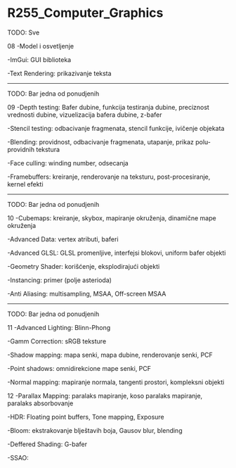 # R255_Computer_Graphics

TODO: Sve

08
-Model i osvetljenje

-ImGui: GUI biblioteka

-Text Rendering: prikazivanje teksta

__________________________________________________________________________________________________________________________________
TODO: Bar jedna od ponudjenih

09
-Depth testing: Bafer dubine, funkcija testiranja dubine, preciznost vrednosti dubine, vizuelizacija bafera dubine, z-bafer

-Stencil testing: odbacivanje fragmenata, stencil funkcije, ivičenje objekata

-Blending: providnost, odbacivanje fragmenata, utapanje, prikaz polu-providnih tekstura

-Face culling: winding number, odsecanja

-Framebuffers: kreiranje, renderovanje na teksturu, post-procesiranje, kernel efekti

__________________________________________________________________________________________________________________________________
TODO: Bar jedna od ponudjenih

10
-Cubemaps: kreiranje, skybox, mapiranje okruženja, dinamične mape okruženja

-Advanced Data: vertex atributi, baferi

-Advanced GLSL: GLSL promenljive, interfejsi blokovi, uniform bafer objekti

-Geometry Shader: korišćenje, eksplodirajući objekti

-Instancing: primer (polje asterioda)

-Anti Aliasing: multisampling, MSAA, Off-screen MSAA

__________________________________________________________________________________________________________________________________
TODO: Bar jedna od ponudjenih

11
-Advanced Lighting: Blinn-Phong

-Gamm Correction: sRGB teksture

-Shadow mapping: mapa senki, mapa dubine, renderovanje senki, PCF

-Point shadows: omnidirekcione mape senki, PCF

-Normal mapping: mapiranje normala, tangenti prostori, kompleksni objekti

12
-Parallax Mapping: paralaks mapiranje, koso paralaks mapiranje, paralaks absorbovanje

-HDR: Floating point buffers, Tone mapping, Exposure

-Bloom: ekstrakovanje blještavih boja, Gausov blur, blending

-Deffered Shading: G-bafer

-SSAO:
